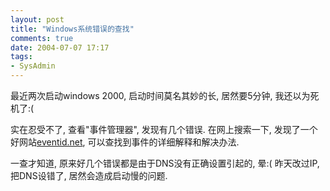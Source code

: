 ```yaml
---
layout: post
title: "Windows系统错误的查找"
comments: true
date: 2004-07-07 17:17
tags:
- SysAdmin
---
```

最近两次启动windows 2000, 启动时间莫名其妙的长, 居然要5分钟, 我还以为死机了:(

实在忍受不了, 查看"事件管理器", 发现有几个错误. 在网上搜索一下, 发现了一个好网站[eventid.net](http://www.eventid.net), 可以查找到事件的详细解释和解决办法.

一查才知道, 原来好几个错误都是由于DNS没有正确设置引起的, 晕:( 昨天改过IP, 把DNS设错了, 居然会造成启动慢的问题.
